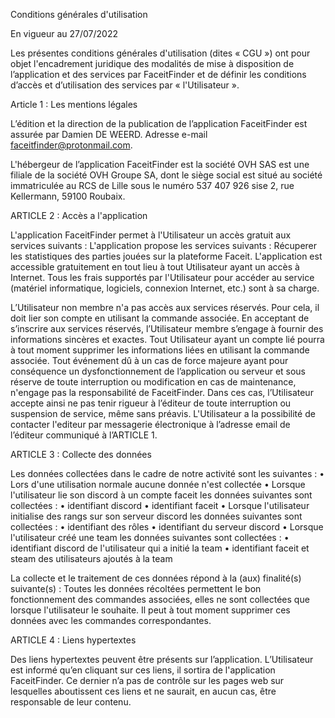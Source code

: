 Conditions générales d'utilisation

En vigueur au 27/07/2022
 

Les présentes conditions générales d'utilisation (dites « CGU ») ont pour objet l'encadrement juridique des modalités de mise à disposition de l’application et des services par FaceitFinder et de définir les conditions d’accès et d’utilisation des services par « l'Utilisateur ».

Article 1 : Les mentions légales

L’édition et la direction de la publication de l’application FaceitFinder est assurée par Damien DE WEERD.
Adresse e-mail faceitfinder@protonmail.com.

L'hébergeur de l’application FaceitFinder est la société OVH SAS est une filiale de la société OVH Groupe SA, dont le siège social est situé au société immatriculée au RCS de Lille sous le numéro 537 407 926 sise 2, rue Kellermann, 59100 Roubaix.

ARTICLE 2 : Accès a l'application

L'application FaceitFinder permet à l'Utilisateur un accès gratuit aux services suivants :
L'application propose les services suivants :
Récuperer les statistiques des parties jouées sur la plateforme Faceit.
L'application est accessible gratuitement en tout lieu à tout Utilisateur ayant un accès à Internet. Tous les frais supportés par l'Utilisateur pour accéder au service (matériel informatique, logiciels, connexion Internet, etc.) sont à sa charge.

L’Utilisateur non membre n'a pas accès aux services réservés. Pour cela, il doit lier son compte en utilisant la commande associée. En acceptant de s’inscrire aux services réservés, l’Utilisateur membre s’engage à fournir des informations sincères et exactes.
Tout Utilisateur ayant un compte lié pourra à tout moment supprimer les informations liées en utilisant la commande associée.
Tout événement dû à un cas de force majeure ayant pour conséquence un dysfonctionnement de l’application ou serveur et sous réserve de toute interruption ou modification en cas de maintenance, n'engage pas la responsabilité de FaceitFinder. Dans ces cas, l’Utilisateur accepte ainsi ne pas tenir rigueur à l’éditeur de toute interruption ou suspension de service, même sans préavis.
L'Utilisateur a la possibilité de contacter l'editeur par messagerie électronique à l’adresse email de l’éditeur communiqué à l’ARTICLE 1.

ARTICLE 3 : Collecte des données

Les données collectées dans le cadre de notre activité sont les suivantes :
•	Lors d'une utilisation normale aucune donnée n'est collectée
•	Lorsque l'utilisateur lie son discord à un compte faceit les données suivantes sont collectées :
	•	identifiant discord
	•	identifiant faceit
•	Lorsque l'utilisateur initialise des rangs sur son serveur discord les données suivantes sont collectées :
	•	identifiant des rôles
	•	identifiant du serveur discord
•	Lorsque l'utilisateur créé une team les données suivantes sont collectées :
	•	identifiant discord de l'utilisateur qui a initié la team
	•	identifiant faceit et steam des utilisateurs ajoutés à la team

La collecte et le traitement de ces données répond à la (aux) finalité(s) suivante(s) : 
Toutes les données récoltées permettent le bon fonctionnement des commandes associées, elles ne sont collectées que lorsque l'utilisateur le souhaite.
Il peut à tout moment supprimer ces données avec les commandes correspondantes.

ARTICLE 4 : Liens hypertextes

Des liens hypertextes peuvent être présents sur l’application. L’Utilisateur est informé qu’en cliquant sur ces liens, il sortira de l'application FaceitFinder. Ce dernier n’a pas de contrôle sur les pages web sur lesquelles aboutissent ces liens et ne saurait, en aucun cas, être responsable de leur contenu.
